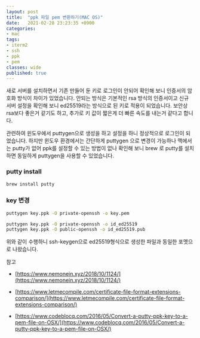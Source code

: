 ```yaml
---
layout: post
title:  "ppk 파일 pem 변환하기(MAC OS)"
date:   2021-02-28 23:23:35 +0900
categories:
- mac
tags:
- iterm2
- ssh
- ppk
- pem
classes: wide
published: true
---
```


새로 서버를 설치하면서 기존 만들어 둔 키로 로그인이 안되어 확인해 보니 인증서의 암호화 방식이 차이가 있었습니다.
안되는 방식은 기본적인 rsa 방식의 인증서이고 신규 서버 설정을 확인해 보니 ed25519라는 방식으로 된 키로 적용이 되었습니다.
보안상 rsa보다 좋은거 같기도 하고, 추가로 키 값이 짧은게 더 빠른 속도를 내는거 같다고 합니다.

관련하여 윈도우에서 puttygen으로 생성을 하고 설정을 하니 정상적으로 로그인이 되었습니다. 
하지만 윈도우 환경에서는 간단하게 puttygen 으로 변경이 가능하나 맥에서는 putty가 없어 ppk를 설정할 수 있는 방법이 없나 확인해 보니 brew 로 putty를 설치하면 동일하게 puttygen을 사용할 수 있었습니다.

### putty install

```bash
brew install putty
```

### key 변경

```bash
puttygen key.ppk -O private-openssh -o key.pem
```


```bash
puttygen key.ppk -O private-openssh -o id_ed25519
puttygen key.ppk -O public-openssh -o id_ed25519.pub
```

위와 같이 수행하니 ssh-keygen으로 ed25519형식으로 생성한 파일과 동일한 포멧으로 나왔습니다.



참고 

- [https://www.nemonein.xyz/2018/10/1124/](https://www.nemonein.xyz/2018/10/1124/)

- [https://www.letmecompile.com/certificate-file-format-extensions-comparison/](https://www.letmecompile.com/certificate-file-format-extensions-comparison/)

- [https://www.codeblocq.com/2016/05/Convert-a-putty-ppk-key-to-a-pem-file-on-OSX/](https://www.codeblocq.com/2016/05/Convert-a-putty-ppk-key-to-a-pem-file-on-OSX/)